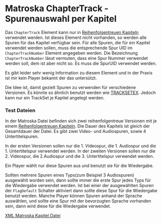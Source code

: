 # Matroska ChapterTrack - Spurenauswahl per Kapitel
Das `ChapterTrack` Element kann nur in [Reihenfolgentreuen Kapiteln](OrderedChapters_ger.md) verwendet werden. Ist dieses Element nicht vorhanden, so werden alle Spuren für das Kapitel verfügbar sein. Für alle Spuren, die für ein Kapitel verwendet werden sollen, muss die entsprechende Spur UID im `ChapterTrackNumber` Element angegeben werden. Die Bezeichnung `ChapterTrackNumber` lässt vermuten, dass eine Spur Nummer verwendet werden soll, dem ist aber nicht so. Es muss die SpurUID verwendet werden.

Es gibt leider sehr wenig Information zu diesem Element und in der Praxis ist mir kein Player bekannt der das untersützt.

Die Idee ist, damit gezielt Spuren zu verwenden für verschiedene Versionen. Es könnte so ähnlich benutzt werden wie [TRACKSETEX](TRACKSETEX_ger.md). Jedoch kann nur ein TrackSet je Kapitel angelegt werden.

### Test Dateien
In der Matroska Datei befinden sich zwei reihenfolgentreue Versionen mit je einem [Reihenfolgentreuen Kapiteln](OrderedChapters_ger.md). Die Dauer des Kapitels ist gleich der Gesamtdauer der Datei. Es gibt zwei Video- und Audiospuren, sowie 4 Untertitelspuren.

In der ersten Versionen sollen nur die 1. Videospur, die 1. Audiospur und die 1. Untertitelspur verwendet werden. In der zweiten Versionen sollen nur die 2. Videospur, die 2.Audiospur und die 3. Untertitelspur verwendet werden.

Ein Player wählt nur diese Spuren aus und benutzt sie für die Wiedergabe.

Sollten mehrere Spuren eines Typs(zum Beispiel 3 Audiospuren) ausgewählt worden sein, dann sollte immer die erste Spur jedes Typs für die Wiedergabe verwendet werden. Ist bei einer der ausgewählten Spuren der `FlagDefault` Schalter aktiviert dann sollte diese Spur für die Wiedergabe benutzt werden. Manche Player können Spuren anhand der Sprache auswählen, und sollte eine Spur mit der bevorzugten Sprache vorhanden sein, dann wird diese für die Wiedergabe verwendet.

[XML Matroska Kapitel Datei](files/ChapterTrack/ChapterTrack.xml)